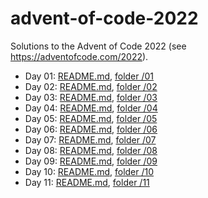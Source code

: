 # advent-of-code-2022
Solutions to the Advent of Code 2022 (see https://adventofcode.com/2022).
- Day 01: [README.md](01/README.md), [folder /01](01/)
- Day 02: [README.md](02/README.md), [folder /02](02/)
- Day 03: [README.md](03/README.md), [folder /03](03/)
- Day 04: [README.md](04/README.md), [folder /04](04/)
- Day 05: [README.md](05/README.md), [folder /05](05/)
- Day 06: [README.md](06/README.md), [folder /06](06/)
- Day 07: [README.md](07/README.md), [folder /07](07/)
- Day 08: [README.md](08/README.md), [folder /08](08/)
- Day 09: [README.md](09/README.md), [folder /09](09/)
- Day 10: [README.md](10/README.md), [folder /10](10/)
- Day 11: [README.md](11/README.md), [folder /11](11/)